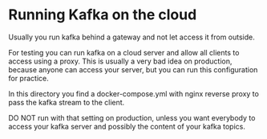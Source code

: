 # Running Kafka on the cloud

Usually you run kafka behind a gateway and not let access it from outside.

For testing you can run kafka on a cloud server and allow all clients to access using a proxy. This is usually a very bad idea on production, because anyone can access your server, but you can run this configuration for practice.

In this directory you find a docker-compose.yml with nginx reverse proxy to pass the kafka stream to the client.

DO NOT run with that setting on production, unless you want everybody to access your kafka server and possibly the content of your kafka topics.
